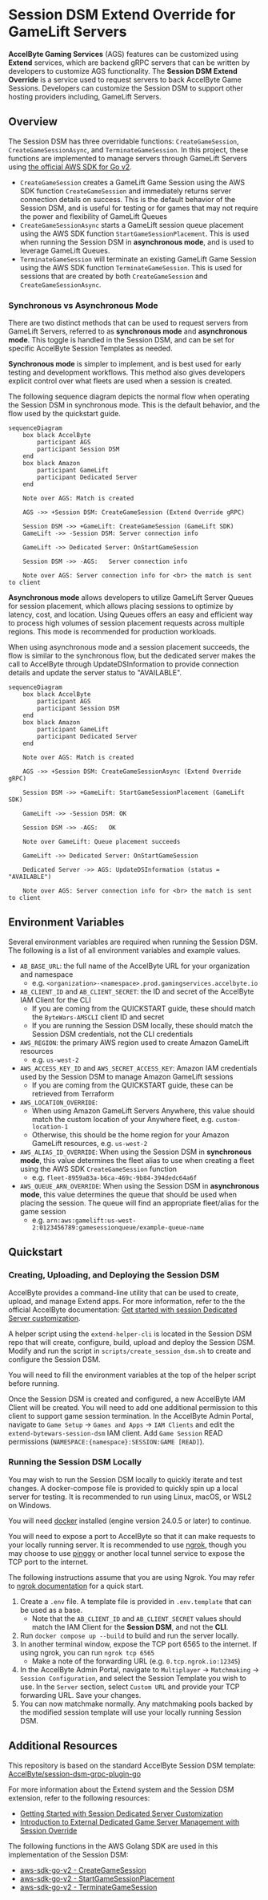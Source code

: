 # Session DSM Extend Override for GameLift Servers

**AccelByte Gaming Services** (AGS) features can be customized using **Extend** services, which are backend gRPC servers that can be written by developers to customize AGS functionality. The **Session DSM Extend Override** is a service used to request servers to back AccelByte Game Sessions. Developers can customize the Session DSM to support other hosting providers including, GameLift Servers.

## Overview

The Session DSM has three overridable functions: `CreateGameSession`, `CreateGameSessionAsync`, and `TerminateGameSession`. In this project, these functions are implemented to manage servers through GameLift Servers using [the official AWS SDK for Go v2](https://pkg.go.dev/github.com/aws/aws-sdk-go-v2).

- `CreateGameSession` creates a GameLift Game Session using the AWS SDK function `CreateGameSession` and immediately returns server connection details on success. This is the default behavior of the Session DSM, and is useful for testing or for games that may not require the power and flexibility of GameLift Queues
- `CreateGameSessionAsync` starts a GameLift session queue placement using the AWS SDK function `StartGameSessionPlacement`. This is used when running the Session DSM in **asynchronous mode**, and is used to leverage GameLift Queues.
- `TerminateGameSession` will terminate an existing GameLift Game Session using the AWS SDK function `TerminateGameSession`. This is used for sessions that are created by both `CreateGameSession` and `CreateGameSessionAsync`.

### Synchronous vs Asynchronous Mode

There are two distinct methods that can be used to request servers from GameLift Servers, referred to as **synchronous mode** and **asynchronous mode**. This toggle is handled in the Session DSM, and can be set for specific AccelByte Session Templates as needed.

**Synchronous mode** is simpler to implement, and is best used for early testing and development workflows. This method also gives developers explicit control over what fleets are used when a session is created.

The following sequence diagram depicts the normal flow when operating the Session DSM in synchronous mode. This is the default behavior, and the flow used by the quickstart guide.

```mermaid
sequenceDiagram
	box black AccelByte
		participant AGS
		participant Session DSM
	end
	box black Amazon
		participant GameLift
		participant Dedicated Server
	end

	Note over AGS: Match is created
	
	AGS ->> +Session DSM: CreateGameSession (Extend Override gRPC)

	Session DSM ->> +GameLift: CreateGameSession (GameLift SDK)
	GameLift ->> -Session DSM: Server connection info

	GameLift ->> Dedicated Server: OnStartGameSession
	
	Session DSM ->> -AGS:	Server connection info
	
	Note over AGS: Server connection info for <br> the match is sent to client
```

**Asynchronous mode** allows developers to utilize GameLift Server Queues for session placement, which allows placing sessions to optimize by latency, cost, and location. Using Queues offers an easy and efficient way to process high volumes of session placement requests across multiple regions. This mode is recommended for production workloads.

When using asynchronous mode and a session placement succeeds, the flow is similar to the synchronous flow, but the dedicated server makes the call to AccelByte through UpdateDSInformation to provide connection details and update the server status to "AVAILABLE".

```mermaid
sequenceDiagram
	box black AccelByte
		participant AGS
		participant Session DSM
	end
	box black Amazon
		participant GameLift
		participant Dedicated Server
	end

	Note over AGS: Match is created
	
	AGS ->> +Session DSM: CreateGameSessionAsync (Extend Override gRPC)

	Session DSM ->> +GameLift: StartGameSessionPlacement (GameLift SDK)

	GameLift ->> -Session DSM: OK
	
	Session DSM ->> -AGS:	OK
	
	Note over GameLift: Queue placement succeeds
	
	GameLift ->> Dedicated Server: OnStartGameSession
	
	Dedicated Server ->> AGS: UpdateDSInformation (status = "AVAILABLE")
	
	Note over AGS: Server connection info for <br> the match is sent to client
```

## Environment Variables

Several environment variables are required when running the Session DSM. The following is a list of all environment variables and example values.

- `AB_BASE_URL`: the full name of the AccelByte URL for your organization and namespace
    - e.g. `<organization>-<namespace>.prod.gamingservices.accelbyte.io`
- `AB_CLIENT_ID` and `AB_CLIENT_SECRET`: the ID and secret of the AccelByte IAM Client for the CLI
    - If you are coming from the QUICKSTART guide, these should match the `ByteWars-AMSCLI` client ID and secret
	- If you are running the Session DSM locally, these should match the Session DSM credentials, not the CLI credentials
- `AWS_REGION`: the primary AWS region used to create Amazon GameLift resources 
    - e.g. `us-west-2`
- `AWS_ACCESS_KEY_ID` and `AWS_SECRET_ACCESS_KEY`: Amazon IAM credentials used by the Session DSM to manage Amazon GameLift sessions
    - If you are coming from the QUICKSTART guide, these can be retrieved from Terraform
- `AWS_LOCATION_OVERRIDE`: 
    - When using Amazon GameLift Servers Anywhere, this value should match the custom location of your Anywhere fleet, e.g. `custom-location-1`
	- Otherwise, this should be the home region for your Amazon GameLift resources, e.g. `us-west-2`
- `AWS_ALIAS_ID_OVERRIDE`: When using the Session DSM in **synchronous mode**, this value determines the fleet alias to use when creating a fleet using the AWS SDK `CreateGameSession` function
    - e.g. `fleet-8959a83a-b6ca-469c-9b84-394dedc64a6f`
- `AWS_QUEUE_ARN_OVERRIDE`: When using the Session DSM in **asynchronous mode**, this value determines the queue that should be used when placing the session. The queue will find an appropriate fleet/alias for the game session
    - e.g. `arn:aws:gamelift:us-west-2:0123456789:gamesessionqueue/example-queue-name`

## Quickstart

### Creating, Uploading, and Deploying the Session DSM

AccelByte provides a command-line utility that can be used to create, upload, and manage Extend apps. For more information, refer to the the official AccelByte documentation: [Get started with session Dedicated Server customization](https://docs.accelbyte.io/gaming-services/services/extend/override/getting-started-with-session-customization-server-dsm/#upload-the-extend-app).

A helper script using the `extend-helper-cli` is located in the Session DSM repo that will create, configure, build, upload and deploy the Session DSM. Modify and run the script in `scripts/create_session_dsm.sh` to create and configure the Session DSM.

You will need to fill the environment variables at the top of the helper script before running.

Once the Session DSM is created and configured, a new AccelByte IAM Client will be created. You will need to add one additional permission to this client to support game session termination. In the AccelByte Admin Portal, navigate to `Game Setup` → `Games and Apps` → `IAM Clients` and edit the `extend-bytewars-session-dsm` IAM client. Add `Game Session` READ permissions (`NAMESPACE:{namespace}:SESSION:GAME [READ]`).

### Running the Session DSM Locally

You may wish to run the Session DSM locally to quickly iterate and test changes. A docker-compose file is provided to quickly spin up a local server for testing. It is recommended to run using Linux, macOS, or WSL2 on Windows.

You will need [docker](https://www.docker.com/get-started/) installed (engine version 24.0.5 or later) to continue.

You will need to expose a port to AccelByte so that it can make requests to your locally running server. It is recommended to use [ngrok](https://ngrok.com/), though you may choose to use [pinggy](https://pinggy.io/) or another local tunnel service to expose the TCP port to the internet.

The following instructions assume that you are using Ngrok. You may refer to [ngrok documentation](https://ngrok.com/docs/getting-started/) for a quick start.

1. Create a `.env` file. A template file is provided in `.env.template` that can be used as a base.
    - Note that the `AB_CLIENT_ID` and `AB_CLIENT_SECRET` values should match the IAM Client for the **Session DSM**, and not the **CLI**.
2. Run `docker compose up --build` to build and run the server locally.
3. In another terminal window, expose the TCP port 6565 to the internet. If using ngrok, you can run `ngrok tcp 6565`
    - Make a note of the forwarding URL (e.g. `0.tcp.ngrok.io:12345`)
4. In the AccelByte Admin Portal, navigate to `Multiplayer` → `Matchmaking` → `Session Configuration`, and select the Session Template you wish to use. In the `Server` section, select `Custom URL` and provide your TCP forwarding URL. Save your changes.
5. You can now matchmake normally. Any matchmaking pools backed by the modified session template will use your locally running Session DSM.

## Additional Resources

This repository is based on the standard AccelByte Session DSM template: [AccelByte/session-dsm-grpc-plugin-go](https://github.com/AccelByte/session-dsm-grpc-plugin-go)

For more information about the Extend system and the Session DSM extension, refer to the following resources:

- [Getting Started with Session Dedicated Server Customization](https://docs.accelbyte.io/gaming-services/services/extend/override/getting-started-with-session-customization-server-dsm/)
- [Introduction to External Dedicated Game Server Management with Session Override](https://docs.accelbyte.io/gaming-services/services/extend/override/session-dsm-function/)

The following functions in the AWS Golang SDK are used in this implementation of the Session DSM:

- [aws-sdk-go-v2 - CreateGameSession](https://pkg.go.dev/github.com/aws/aws-sdk-go-v2/service/gamelift#Client.CreateGameSession)
- [aws-sdk-go-v2 - StartGameSessionPlacement](https://pkg.go.dev/github.com/aws/aws-sdk-go-v2/service/gamelift#Client.StartGameSessionPlacement)
- [aws-sdk-go-v2 - TerminateGameSession](https://pkg.go.dev/github.com/aws/aws-sdk-go-v2/service/gamelift#Client.TerminateGameSession)

